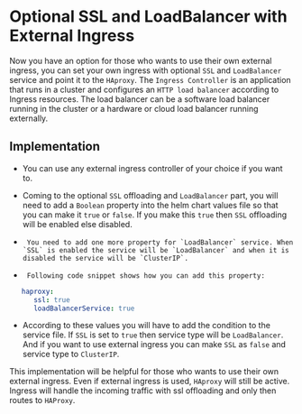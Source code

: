 # Optional SSL and LoadBalancer with External Ingress

Now you have an option for those who wants to use their own external ingress, you can set your own ingress with optional `SSL` and `LoadBalancer` service and point it to the `HAproxy`.
The `Ingress Controller` is an application that runs in a cluster and configures an `HTTP load balancer` according to Ingress resources. The load balancer can be a software load balancer running in the cluster or a hardware or cloud load balancer running externally. 

## Implementation
-    You can use any external ingress controller of your choice if you want to. 
  
-    Coming to the optional `SSL` offloading and `LoadBalancer` part, you will need to add a `Boolean` property into the helm chart values file so that you can make it `true` or `false`. If you make this `true` then `SSL` offloading will be enabled else disabled.
  
-	   You need to add one more property for `LoadBalancer` service. When `SSL` is enabled the service will be `LoadBalancer` and when it is disabled the service will be `ClusterIP`.

-	   Following code snippet shows how you can add this property:
```yaml  
   haproxy:
      ssl: true 
      loadBalancerService: true
```
-    According to these values you will have to add the condition to the service file. If `SSL` is set to `true` then service type will be `LoadBalancer`. And if you want to use external ingress you can make `SSL` as `false` and service type to `ClusterIP`.
  

This implementation will be helpful for those who wants to use their own external ingress.
Even if external ingress is used, `HAproxy` will still be active. Ingress will handle the incoming traffic with ssl offloading and only then routes to `HAProxy`.
